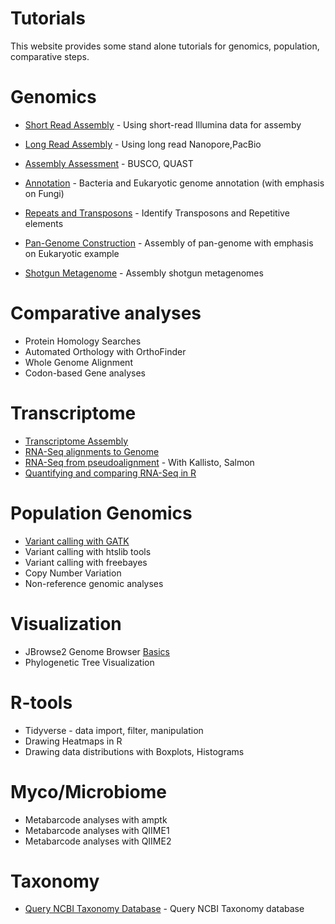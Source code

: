 # Tutorials

This website provides some stand alone tutorials for genomics, population, comparative steps.

# Genomics

* [Short Read Assembly](Genomics/Assembly) - Using short-read Illumina data for assemby
* [Long Read Assembly](Genomics/Long_Read_Assembly) - Using long read Nanopore,PacBio
* [Assembly Assessment](Genomics/Genome_Assessment) - BUSCO, QUAST
* [Annotation](Genomics/Genome_Annotation) - Bacteria and Eukaryotic genome annotation (with emphasis on Fungi)

* [Repeats and Transposons](Genomics/TE_Repeats) - Identify Transposons and Repetitive elements

* [Pan-Genome Construction](Genomes/Pangenome) - Assembly of pan-genome with emphasis on Eukaryotic example

* [Shotgun Metagenome](Genomics/Metagenome_Assembly) - Assembly shotgun metagenomes


# Comparative analyses

* Protein Homology Searches
* Automated Orthology with OrthoFinder
* Whole Genome Alignment
* Codon-based Gene analyses

# Transcriptome

* [Transcriptome Assembly](Transcriptome/RNASeq_Assembly)
* [RNA-Seq alignments to Genome](Transcriptome/RNASeq_SpliceAlign)
* [RNA-Seq from pseudoalignment](Transcriptome/RNASeq_pseudoalign) - With Kallisto, Salmon
* [Quantifying and comparing RNA-Seq in R](Transcriptome/Quantifying_RNASeq)

# Population Genomics

* [Variant calling with GATK](Population_Genomics/GATK)
* Variant calling with htslib tools
* Variant calling with freebayes
* Copy Number Variation
* Non-reference genomic analyses

# Visualization

* JBrowse2 Genome Browser [Basics](Viz/JBrowse_Basics)
* Phylogenetic Tree Visualization

# R-tools

* Tidyverse - data import, filter, manipulation
* Drawing Heatmaps in R
* Drawing data distributions with Boxplots, Histograms

# Myco/Microbiome

* Metabarcode analyses with amptk
* Metabarcode analyses with QIIME1
* Metabarcode analyses with QIIME2

# Taxonomy

* [Query NCBI Taxonomy Database](Taxonomy/Query_NCBI_Taxonomy) - Query NCBI Taxonomy database
